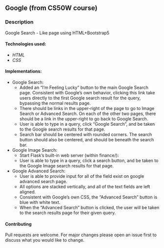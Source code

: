 ## Google (from CS50W course)

### Description
Google Search - Like page using HTML+Bootstrap5

#### Technologies used:
- *HTML*
- *CSS*


#### Implementations:
- Google Search:
	- Added an “I’m Feeling Lucky” button to the main Google Search page. Consistent with Google’s own behavior, clicking this link take users directly to the first Google search result for the query, bypassing the normal results page.
	- There should be links in the upper-right of the page to go to Image Search or Advanced Search. On each of the other two pages, there should be a link in the upper-right to go back to Google Search.
	- User is able to type in a query, click “Google Search”, and be taken to the Google search results for that page.
	- Search bar should be centered with rounded corners. The search button should also be centered, and should be beneath the search bar.
- Google Image Search:
	- Start Flask’s built-in web server (within finance/):
	- User is able to type in a query, click a search button, and be taken to the Google Image search results for that page.
- Google Advanced Search:
	- User is able to provide input for all of the field exist on google advanced search page.
	- All options are stacked vertically, and all of the text fields are left aligned.
	- Consistent with Google’s own CSS, the “Advanced Search” button is blue with white text.
	- When the “Advanced Search” button is clicked, the user will be taken to the search results page for their given query.
	
#### Contributing
Pull requests are welcome. For major changes please open an issue first to discuss what you would like to change.